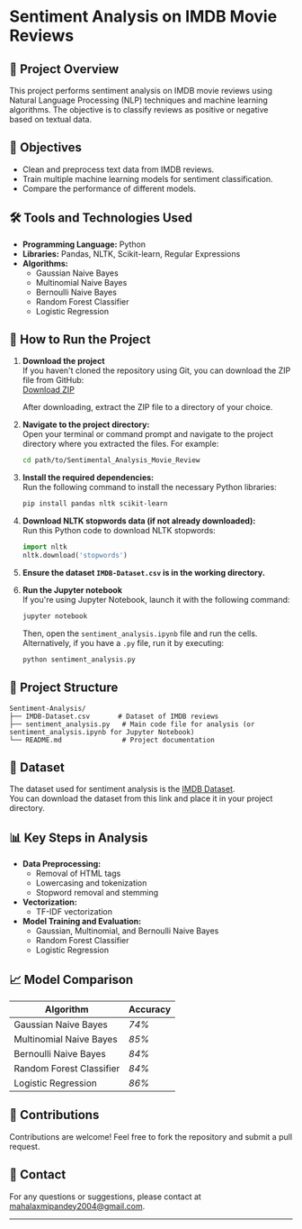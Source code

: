 # Sentiment Analysis on IMDB Movie Reviews

## 📑 Project Overview  
This project performs sentiment analysis on IMDB movie reviews using Natural Language Processing (NLP) techniques and machine learning algorithms. The objective is to classify reviews as positive or negative based on textual data.

## 🎯 Objectives  
- Clean and preprocess text data from IMDB reviews.
- Train multiple machine learning models for sentiment classification.
- Compare the performance of different models.

## 🛠️ Tools and Technologies Used  
- **Programming Language:** Python  
- **Libraries:** Pandas, NLTK, Scikit-learn, Regular Expressions  
- **Algorithms:**  
  - Gaussian Naive Bayes  
  - Multinomial Naive Bayes  
  - Bernoulli Naive Bayes  
  - Random Forest Classifier  
  - Logistic Regression  

## 🚀 How to Run the Project  

1. **Download the project**  
   If you haven't cloned the repository using Git, you can download the ZIP file from GitHub:  
   [Download ZIP](https://github.com/mlaxmi1304/Sentimental_Analysis_Movie_Review)

   After downloading, extract the ZIP file to a directory of your choice.

2. **Navigate to the project directory:**  
   Open your terminal or command prompt and navigate to the project directory where you extracted the files. For example:
   ```bash
   cd path/to/Sentimental_Analysis_Movie_Review
   ```

3. **Install the required dependencies:**  
   Run the following command to install the necessary Python libraries:
   ```bash
   pip install pandas nltk scikit-learn
   ```

4. **Download NLTK stopwords data (if not already downloaded):**  
   Run this Python code to download NLTK stopwords:
   ```python
   import nltk
   nltk.download('stopwords')
   ```

5. **Ensure the dataset `IMDB-Dataset.csv` is in the working directory.**

6. **Run the Jupyter notebook**  
   If you're using Jupyter Notebook, launch it with the following command:
   ```bash
   jupyter notebook
   ```
   Then, open the `sentiment_analysis.ipynb` file and run the cells. Alternatively, if you have a `.py` file, run it by executing:
   ```bash
   python sentiment_analysis.py
   ```

## 📂 Project Structure  
```
Sentiment-Analysis/
├── IMDB-Dataset.csv       # Dataset of IMDB reviews
├── sentiment_analysis.py   # Main code file for analysis (or sentiment_analysis.ipynb for Jupyter Notebook)
└── README.md               # Project documentation
```

## 📂 Dataset
The dataset used for sentiment analysis is the [IMDB Dataset](https://media.geeksforgeeks.org/wp-content/uploads/20240514105101/IMDB-Dataset.csv).  
You can download the dataset from this link and place it in your project directory.


## 📊 Key Steps in Analysis  
- **Data Preprocessing:**  
  - Removal of HTML tags  
  - Lowercasing and tokenization  
  - Stopword removal and stemming  
- **Vectorization:**  
  - TF-IDF vectorization  
- **Model Training and Evaluation:**  
  - Gaussian, Multinomial, and Bernoulli Naive Bayes  
  - Random Forest Classifier  
  - Logistic Regression  

## 📈 Model Comparison  
| Algorithm                 | Accuracy   |
|---------------------------|------------|
| Gaussian Naive Bayes      | *74%*      |
| Multinomial Naive Bayes   | *85%*      |
| Bernoulli Naive Bayes     | *84%*      |
| Random Forest Classifier  | *84%*      |
| Logistic Regression       | *86%*      |

## 🙌 Contributions  
Contributions are welcome! Feel free to fork the repository and submit a pull request.

## 📧 Contact  
For any questions or suggestions, please contact at mahalaxmipandey2004@gmail.com.

---


